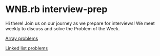 # WNB.rb interview-prep

Hi there! Join us on our journey as we prepare for interviews! We meet weekly to discuss and solve the Problem of the Week.

[Array problems](https://github.com/wnbrb/interview-prep/blob/main/arrays.md)

[Linked list problems](https://github.com/wnbrb/interview-prep/blob/main/linked_lists.md)

